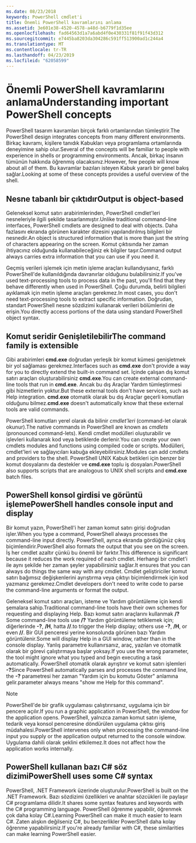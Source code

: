 ```yaml
---
ms.date: 08/23/2018
keywords: PowerShell cmdlet'i
title: Önemli PowerShell kavramlarını anlama
ms.assetid: 3e601e38-4520-4578-a48d-b6779f1d35ee
ms.openlocfilehash: fad64563d1a7a6abd4f0e430331f81f91f43d312
ms.sourcegitcommit: e7445ba8203da304286c591ff513900ad1c244a4
ms.translationtype: MT
ms.contentlocale: tr-TR
ms.lasthandoff: 04/23/2019
ms.locfileid: "62058599"
---
```

# <a name="understanding-important-powershell-concepts"></a><span data-ttu-id="8f8d9-103">Önemli PowerShell kavramlarını anlama</span><span class="sxs-lookup"><span data-stu-id="8f8d9-103">Understanding important PowerShell concepts</span></span>

<span data-ttu-id="8f8d9-104">PowerShell tasarım kavramları birçok farklı ortamlarından tümleştirir.</span><span class="sxs-lookup"><span data-stu-id="8f8d9-104">The PowerShell design integrates concepts from many different environments.</span></span> <span data-ttu-id="8f8d9-105">Birkaç kavramı, kişilere tanıdık Kabukları veya programlama ortamlarında deneyimine sahip olur.</span><span class="sxs-lookup"><span data-stu-id="8f8d9-105">Several of the concepts will be familiar to people with experience in shells or programming environments.</span></span> <span data-ttu-id="8f8d9-106">Ancak, birkaç insanın tümünün hakkında öğrenmiş olacaksınız.</span><span class="sxs-lookup"><span data-stu-id="8f8d9-106">However, few people will know about all of them.</span></span> <span data-ttu-id="8f8d9-107">Bu kavramlar bazıları isteyen Kabuk yararlı bir genel bakış sağlar.</span><span class="sxs-lookup"><span data-stu-id="8f8d9-107">Looking at some of these concepts provides a useful overview of the shell.</span></span>

## <a name="output-is-object-based"></a><span data-ttu-id="8f8d9-108">Nesne tabanlı bir çıktıdır</span><span class="sxs-lookup"><span data-stu-id="8f8d9-108">Output is object-based</span></span>

<span data-ttu-id="8f8d9-109">Geleneksel komut satırı arabirimlerinden, PowerShell cmdlet'leri nesneleriyle ilgili şekilde tasarlanmıştır.</span><span class="sxs-lookup"><span data-stu-id="8f8d9-109">Unlike traditional command-line interfaces, PowerShell cmdlets are designed to deal with objects.</span></span>
<span data-ttu-id="8f8d9-110">Daha fazlasını ekranda görünen karakter dizesini yapılandırılmış bilgileri bir nesnedir.</span><span class="sxs-lookup"><span data-stu-id="8f8d9-110">An object is structured information that is more than just the string of characters appearing on the screen.</span></span> <span data-ttu-id="8f8d9-111">Komut çıktısında her zaman ihtiyacınız olduğunda kullanabileceğiniz ek bilgiler taşır.</span><span class="sxs-lookup"><span data-stu-id="8f8d9-111">Command output always carries extra information that you can use if you need it.</span></span>

<span data-ttu-id="8f8d9-112">Geçmiş verileri işlemek için metin işleme araçları kullandıysanız, farklı PowerShell'de kullanıldığında davranırlar olduğunu bulabilirsiniz.</span><span class="sxs-lookup"><span data-stu-id="8f8d9-112">If you've used text-processing tools to process data in the past, you'll find that they behave differently when used in PowerShell.</span></span> <span data-ttu-id="8f8d9-113">Çoğu durumda, belirli bilgileri ayıklamak için metin işleme araçları gerekmez.</span><span class="sxs-lookup"><span data-stu-id="8f8d9-113">In most cases, you don't need text-processing tools to extract specific information.</span></span> <span data-ttu-id="8f8d9-114">Doğrudan, standart PowerShell nesne sözdizimi kullanarak verileri bölümlerini de erişin.</span><span class="sxs-lookup"><span data-stu-id="8f8d9-114">You directly access portions of the data using standard PowerShell object syntax.</span></span>

## <a name="the-command-family-is-extensible"></a><span data-ttu-id="8f8d9-115">Komut seridir Genişletilebilir</span><span class="sxs-lookup"><span data-stu-id="8f8d9-115">The command family is extensible</span></span>

<span data-ttu-id="8f8d9-116">Gibi arabirimleri **cmd.exe** doğrudan yerleşik bir komut kümesi genişletmek bir yol sağlaması gerekmez.</span><span class="sxs-lookup"><span data-stu-id="8f8d9-116">Interfaces such as **cmd.exe** don't provide a way for you to directly extend the built-in command set.</span></span> <span data-ttu-id="8f8d9-117">İçinde çalışan dış komut satırı araçları oluşturabilirsiniz **cmd.exe**.</span><span class="sxs-lookup"><span data-stu-id="8f8d9-117">You can create external command-line tools that run in **cmd.exe**.</span></span> <span data-ttu-id="8f8d9-118">Ancak bu dış Araçlar Yardım tümleştirmesi gibi hizmetlerin yoktur.</span><span class="sxs-lookup"><span data-stu-id="8f8d9-118">But these external tools don't have services, such as Help integration.</span></span> <span data-ttu-id="8f8d9-119">**cmd.exe** otomatik olarak bu dış Araçlar geçerli komutları olduğunu bilmez.</span><span class="sxs-lookup"><span data-stu-id="8f8d9-119">**cmd.exe** doesn't automatically know that these external tools are valid commands.</span></span>

<span data-ttu-id="8f8d9-120">PowerShell komutları yerel olarak da bilinir *cmdlet'leri* (command-let olarak okunur).</span><span class="sxs-lookup"><span data-stu-id="8f8d9-120">The native commands in PowerShell are known as *cmdlets* (pronounced command-lets).</span></span> <span data-ttu-id="8f8d9-121">Kendi cmdlet modülleri oluşturabilir ve işlevleri kullanarak kod veya betiklerde derlenir.</span><span class="sxs-lookup"><span data-stu-id="8f8d9-121">You can create your own cmdlets modules and functions using compiled code or scripts.</span></span> <span data-ttu-id="8f8d9-122">Modülleri, cmdlet'leri ve sağlayıcıları kabuğa ekleyebilirsiniz.</span><span class="sxs-lookup"><span data-stu-id="8f8d9-122">Modules can add cmdlets and providers to the shell.</span></span> <span data-ttu-id="8f8d9-123">PowerShell UNIX Kabuk betikleri için benzer bir komut dosyalarını da destekler ve **cmd.exe** toplu iş dosyaları.</span><span class="sxs-lookup"><span data-stu-id="8f8d9-123">PowerShell also supports scripts that are analogous to UNIX shell scripts and **cmd.exe** batch files.</span></span>

## <a name="powershell-handles-console-input-and-display"></a><span data-ttu-id="8f8d9-124">PowerShell konsol girdisi ve görüntü işleme</span><span class="sxs-lookup"><span data-stu-id="8f8d9-124">PowerShell handles console input and display</span></span>

<span data-ttu-id="8f8d9-125">Bir komut yazın, PowerShell'i her zaman komut satırı girişi doğrudan işler.</span><span class="sxs-lookup"><span data-stu-id="8f8d9-125">When you type a command, PowerShell always processes the command-line input directly.</span></span> <span data-ttu-id="8f8d9-126">PowerShell, ayrıca ekranda gördüğünüz çıkış biçimlendirir.</span><span class="sxs-lookup"><span data-stu-id="8f8d9-126">PowerShell also formats the output that you see on the screen.</span></span> <span data-ttu-id="8f8d9-127">İş her cmdlet azaltır çünkü bu önemli bir farktır.</span><span class="sxs-lookup"><span data-stu-id="8f8d9-127">This difference is significant because it reduces the work required of each cmdlet.</span></span> <span data-ttu-id="8f8d9-128">Herhangi bir cmdlet'i ile aynı şekilde her zaman şeyler yapabilirsiniz sağlar.</span><span class="sxs-lookup"><span data-stu-id="8f8d9-128">It ensures that you can always do things the same way with any cmdlet.</span></span> <span data-ttu-id="8f8d9-129">Cmdlet geliştiriciler komut satırı bağımsız değişkenlerini ayrıştırma veya çıktıyı biçimlendirmek için kod yazmanız gerekmez.</span><span class="sxs-lookup"><span data-stu-id="8f8d9-129">Cmdlet developers don't need to write code to parse the command-line arguments or format the output.</span></span>

<span data-ttu-id="8f8d9-130">Geleneksel komut satırı araçları, isteme ve Yardım görüntüleme için kendi şemalara sahip.</span><span class="sxs-lookup"><span data-stu-id="8f8d9-130">Traditional command-line tools have their own schemes for requesting and displaying Help.</span></span> <span data-ttu-id="8f8d9-131">Bazı komut satırı araçlarını kullanmak **/?**</span><span class="sxs-lookup"><span data-stu-id="8f8d9-131">Some command-line tools use **/?**</span></span> <span data-ttu-id="8f8d9-132">Yardım görüntüleme tetiklemek için; diğerlerinde **-?**, **/H**, hatta **//**.</span><span class="sxs-lookup"><span data-stu-id="8f8d9-132">to trigger the Help display; others use **-?**, **/H**, or even **//**.</span></span> <span data-ttu-id="8f8d9-133">Bir GUI penceresi yerine konsolunda görünen bazı Yardım görüntülenir.</span><span class="sxs-lookup"><span data-stu-id="8f8d9-133">Some will display Help in a GUI window, rather than in the console display.</span></span> <span data-ttu-id="8f8d9-134">Yanlış parametre kullanırsanız, araç, yazılan ve otomatik olarak bir görevi çalıştırmaya başlar yoksay.</span><span class="sxs-lookup"><span data-stu-id="8f8d9-134">If you use the wrong parameter, the tool might ignore what you typed and begin executing a task automatically.</span></span>
<span data-ttu-id="8f8d9-135">PowerShell otomatik olarak ayrıştırır ve komut satırı işlemleri **-?**</span><span class="sxs-lookup"><span data-stu-id="8f8d9-135">Since PowerShell automatically parses and processes the command line, the **-?**</span></span> <span data-ttu-id="8f8d9-136">parametresi her zaman "Yardım için bu komutu Göster" anlamına gelir.</span><span class="sxs-lookup"><span data-stu-id="8f8d9-136">parameter always means "show me Help for this command".</span></span>

> [!NOTE]
> <span data-ttu-id="8f8d9-137">PowerShell'de bir grafik uygulaması çalıştırırsanız, uygulama için bir pencere açılır.</span><span class="sxs-lookup"><span data-stu-id="8f8d9-137">If you run a graphic application in PowerShell, the window for the application opens.</span></span>
> <span data-ttu-id="8f8d9-138">PowerShell, yalnızca zaman komut satırı işleme, tedarik veya konsol penceresine döndürülen uygulama çıktısı giriş müdahalesi.</span><span class="sxs-lookup"><span data-stu-id="8f8d9-138">PowerShell intervenes only when processing the command-line input you supply or the application output returned to the console window.</span></span> <span data-ttu-id="8f8d9-139">Uygulama dahili olarak şeklini etkilemez.</span><span class="sxs-lookup"><span data-stu-id="8f8d9-139">It does not affect how the application works internally.</span></span>

## <a name="powershell-uses-some-c-syntax"></a><span data-ttu-id="8f8d9-140">PowerShell kullanan bazı C# söz dizimi</span><span class="sxs-lookup"><span data-stu-id="8f8d9-140">PowerShell uses some C# syntax</span></span>

<span data-ttu-id="8f8d9-141">PowerShell, .NET Framework üzerinde oluşturulur.</span><span class="sxs-lookup"><span data-stu-id="8f8d9-141">PowerShell is built on the .NET Framework.</span></span> <span data-ttu-id="8f8d9-142">Bazı sözdizimi özellikleri ve anahtar sözcükleri ile paylaşır C# programlama dilidir.</span><span class="sxs-lookup"><span data-stu-id="8f8d9-142">It shares some syntax features and keywords with the C# programming language.</span></span> <span data-ttu-id="8f8d9-143">PowerShell öğrenme yapabilir, öğrenmek çok daha kolay C#.</span><span class="sxs-lookup"><span data-stu-id="8f8d9-143">Learning PowerShell can make it much easier to learn C#.</span></span> <span data-ttu-id="8f8d9-144">Zaten alışkın değilseniz C#, bu benzerlikler PowerShell daha kolay öğrenme yapabilirsiniz.</span><span class="sxs-lookup"><span data-stu-id="8f8d9-144">If you're already familiar with C#, these similarities can make learning PowerShell easier.</span></span>
